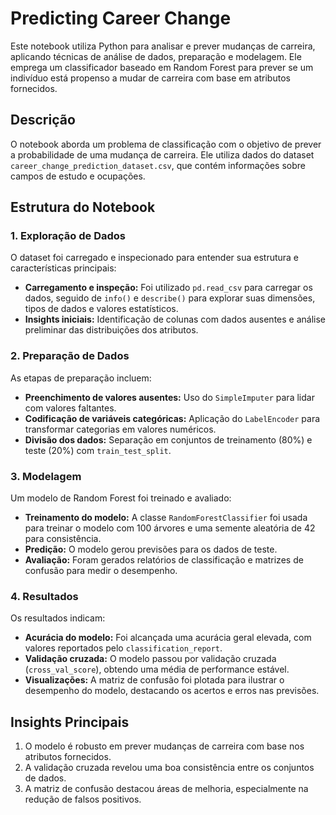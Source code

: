 # Predicting Career Change

Este notebook utiliza Python para analisar e prever mudanças de carreira, aplicando técnicas de análise de dados, preparação e modelagem. Ele emprega um classificador baseado em Random Forest para prever se um indivíduo está propenso a mudar de carreira com base em atributos fornecidos.

## Descrição

O notebook aborda um problema de classificação com o objetivo de prever a probabilidade de uma mudança de carreira. Ele utiliza dados do dataset `career_change_prediction_dataset.csv`, que contém informações sobre campos de estudo e ocupações.

## Estrutura do Notebook

### 1. **Exploração de Dados**
O dataset foi carregado e inspecionado para entender sua estrutura e características principais:
- **Carregamento e inspeção:** Foi utilizado `pd.read_csv` para carregar os dados, seguido de `info()` e `describe()` para explorar suas dimensões, tipos de dados e valores estatísticos.
- **Insights iniciais:** Identificação de colunas com dados ausentes e análise preliminar das distribuições dos atributos.

### 2. **Preparação de Dados**
As etapas de preparação incluem:
- **Preenchimento de valores ausentes:** Uso do `SimpleImputer` para lidar com valores faltantes.
- **Codificação de variáveis categóricas:** Aplicação do `LabelEncoder` para transformar categorias em valores numéricos.
- **Divisão dos dados:** Separação em conjuntos de treinamento (80%) e teste (20%) com `train_test_split`.

### 3. **Modelagem**
Um modelo de Random Forest foi treinado e avaliado:
- **Treinamento do modelo:** A classe `RandomForestClassifier` foi usada para treinar o modelo com 100 árvores e uma semente aleatória de 42 para consistência.
- **Predição:** O modelo gerou previsões para os dados de teste.
- **Avaliação:** Foram gerados relatórios de classificação e matrizes de confusão para medir o desempenho.

### 4. **Resultados**
Os resultados indicam:
- **Acurácia do modelo:** Foi alcançada uma acurácia geral elevada, com valores reportados pelo `classification_report`.
- **Validação cruzada:** O modelo passou por validação cruzada (`cross_val_score`), obtendo uma média de performance estável.
- **Visualizações:** A matriz de confusão foi plotada para ilustrar o desempenho do modelo, destacando os acertos e erros nas previsões.


## Insights Principais

1. O modelo é robusto em prever mudanças de carreira com base nos atributos fornecidos.
2. A validação cruzada revelou uma boa consistência entre os conjuntos de dados.
3. A matriz de confusão destacou áreas de melhoria, especialmente na redução de falsos positivos.
